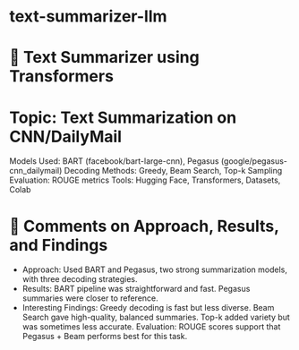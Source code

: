 # text-summarizer-llm
# 🧠 Text Summarizer using Transformers

# Topic: Text Summarization on CNN/DailyMail
Models Used: BART (facebook/bart-large-cnn), Pegasus (google/pegasus-cnn_dailymail)
Decoding Methods: Greedy, Beam Search, Top-k Sampling
Evaluation: ROUGE metrics
Tools: Hugging Face, Transformers, Datasets, Colab

# 📝 Comments on Approach, Results, and Findings
- Approach: Used BART and Pegasus, two strong summarization models, with three decoding strategies.
- Results: BART pipeline was straightforward and fast. Pegasus summaries were closer to reference.
- Interesting Findings:
Greedy decoding is fast but less diverse.
Beam Search gave high-quality, balanced summaries.
Top-k added variety but was sometimes less accurate.
Evaluation: ROUGE scores support that Pegasus + Beam performs best for this task.
